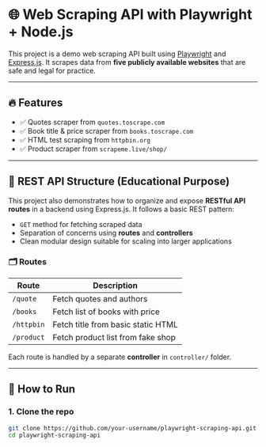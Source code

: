 # 🌐 Web Scraping API with Playwright + Node.js

This project is a demo web scraping API built using [Playwright](https://playwright.dev/) and [Express.js](https://expressjs.com/). It scrapes data from **five publicly available websites** that are safe and legal for practice.

---

## 🔥 Features

- ✅ Quotes scraper from `quotes.toscrape.com`
- ✅ Book title & price scraper from `books.toscrape.com`
- ✅ HTML test scraping from `httpbin.org`
- ✅ Product scraper from `scrapeme.live/shop/`

---

## 🧠 REST API Structure (Educational Purpose)

This project also demonstrates how to organize and expose **RESTful API routes** in a backend using Express.js. It follows a basic REST pattern:

- `GET` method for fetching scraped data
- Separation of concerns using **routes** and **controllers**
- Clean modular design suitable for scaling into larger applications

### 🗂 Routes

| Route            | Description                              |
|------------------|------------------------------------------|
| `/quote`         | Fetch quotes and authors                 |
| `/books`         | Fetch list of books with price           |
| `/httpbin`       | Fetch title from basic static HTML       |
| `/product`       | Fetch product list from fake shop        |

Each route is handled by a separate **controller** in `controller/` folder.

---

## 🚀 How to Run

### 1. Clone the repo

```bash
git clone https://github.com/your-username/playwright-scraping-api.git
cd playwright-scraping-api
